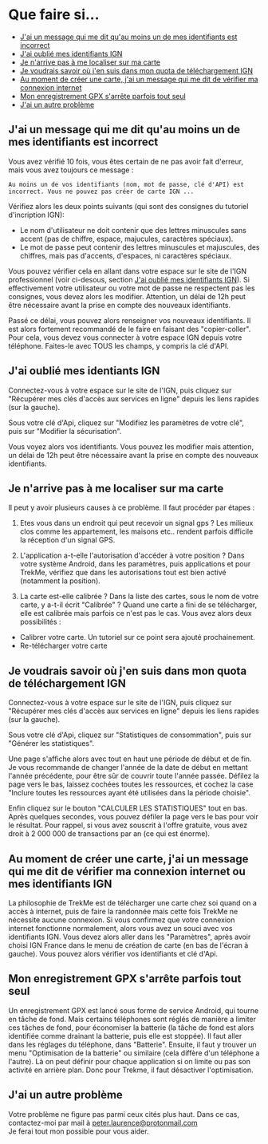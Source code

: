 # Que faire si...

* [J'ai un message qui me dit qu'au moins un de mes identifiants est incorrect](#TOC-ign-incorrect)
* [J'ai oublié mes identifiants IGN](#TOC-id-ign)
* [Je n'arrive pas à me localiser sur ma carte](#TOC-loc)
* [Je voudrais savoir où j'en suis dans mon quota de téléchargement IGN](#TOC-quota-IGN)
* [Au moment de créer une carte, j'ai un message qui me dit de vérifier ma connexion internet](#TOC-no-internet)
* [Mon enregistrement GPX s'arrête parfois tout seul](#TOC-record-gpx-stop)
* [J'ai un autre problème](#TOC-other)

## <a name="TOC-ign-incorrect"></a> J'ai un message qui me dit qu'au moins un de mes identifiants est incorrect

Vous avez vérifié 10 fois, vous êtes certain de ne pas avoir fait d'erreur, mais vous avez toujours ce message :
```
Au moins un de vos identifiants (nom, mot de passe, clé d'API) est incorrect. Vous ne pouvez pas créer de carte IGN ...
```
Vérifiez alors les deux points suivants (qui sont des consignes du tutoriel d'incription IGN):
* Le nom d'utilisateur ne doit contenir que des lettres minuscules sans accent (pas de chiffre, espace, majucules, caractères spéciaux).
* Le mot de passe peut contenir des lettres minuscules et majuscules, des chiffres, mais pas d'accents, d'espaces, ni caractères spéciaux.

Vous pouvez vérifier cela en allant dans votre espace sur le site de l'IGN professionnel (voir ci-desous, section [J'ai oublié mes identifiants IGN](#TOC-id-ign)).
Si effectivement votre utilisateur ou votre mot de passe ne respectent pas les consignes, vous devez alors les modifier. Attention, un délai de 12h peut être nécessaire avant la prise en compte des nouveaux identifiants.

Passé ce délai, vous pouvez alors renseigner vos nouveaux identifiants. Il est alors fortement recommandé de le faire en faisant des "copier-coller". Pour cela, vous devez vous connecter à votre espace IGN depuis votre téléphone. Faites-le avec TOUS les champs, y compris la clé d'API.

## <a name="TOC-id-ign"></a> J'ai oublié mes identiants IGN

Connectez-vous à votre espace sur le site de l'IGN, puis cliquez sur "Récupérer mes clés d'accès aux services en ligne" depuis les liens rapides (sur la gauche).

Sous votre clé d'Api, cliquez sur "Modifiez les paramètres de votre clé", puis sur "Modifier la sécurisation".

Vous voyez alors vos identifiants. Vous pouvez les modifier mais attention, un délai de 12h peut être nécessaire avant la prise en compte des nouveaux identifiants.

## <a name="TOC-loc"></a>Je n'arrive pas à me localiser sur ma carte

Il peut y avoir plusieurs causes à ce problème. Il faut procéder par étapes :

1. Etes vous dans un endroit qui peut recevoir un signal gps ? 
  Les milieux clos comme les appartement, les maisons etc.. rendent parfois difficile la réception d'un signal GPS.

2. L'application a-t-elle l'autorisation d'accéder à votre position ? 
  Dans votre système Android, dans les paramètres, puis applications et pour TrekMe, vérifiez que dans les autorisations tout est bien activé (notamment la position).

3. La carte est-elle calibrée ?
  Dans la liste des cartes, sous le nom de votre carte, y a-t-il écrit "Calibrée" ? 
  Quand une carte a fini de se télécharger, elle est calibrée mais parfois ce n'est pas le cas. Vous avez alors deux possibilités :
  * Calibrer votre carte. Un tutoriel sur ce point sera ajouté prochainement.
  * Re-télécharger votre carte

## <a name="TOC-quota-IGN"></a> Je voudrais savoir où j'en suis dans mon quota de téléchargement IGN

Connectez-vous à votre espace sur le site de l'IGN, puis cliquez sur "Récupérer mes clés d'accès aux services en ligne" depuis les liens rapides (sur la gauche).

Sous votre clé d'Api, cliquez sur "Statistiques de consommation", puis sur "Générer les statistiques".

Une page s'affiche alors avec tout en haut une période de début et de fin. Je vous recommande de changer l'année de la date de début en mettant l'année précédente, pour être sûr de couvrir toute l'année passée. 
Défilez la page vers le bas, laissez cochées toutes les ressources, et cochez la case "Inclure toutes les ressources ayant été utilisées dans la période choisie".

Enfin cliquez sur le bouton "CALCULER LES STATISTIQUES" tout en bas. Après quelques secondes, vous pouvez défiler la page vers le bas pour voir le résultat. Pour rappel, si vous avez souscrit à l'offre gratuite, vous avez droit à 2 000 000 de transactions par an (ce qui est énorme).

## <a name="TOC-no-internet"></a> Au moment de créer une carte, j'ai un message qui me dit de vérifier ma connexion internet ou mes identifiants IGN

La philosophie de TrekMe est de télécharger une carte chez soi quand on a accès à internet, puis de faire la randonnée mais cette fois TrekMe ne nécessite aucune connexion.
Si vous confirmez que votre connexion internet fonctionne normalement, alors vous avez un souci avec vos identifiants IGN. 
Vous devez alors aller dans les "Paramètres", après avoir choisi IGN France dans le menu de création de carte (en bas de l'écran à gauche). Vous pouvez alors vérifier vos identifiants et clé d'Api.

## <a name="#TOC-record-gpx-stop"></a> Mon enregistrement GPX s'arrête parfois tout seul

Un enregistrement GPX est lancé sous forme de service Android, qui tourne en tâche de fond. 
Mais certains téléphones sont réglés de manière a limiter ces tâches de fond, pour économiser la batterie (la tâche de fond est alors identifiée comme drainant la batterie, puis elle est stoppée).
Il faut aller dans les réglages du téléphone, dans "Batterie". Ensuite, il faut y trouver un menu "Optimisation de la batterie" ou similaire (cela diffère d'un téléphone a l'autre). Là on peut définir pour chaque application si on limite ou pas son activité en arrière plan. 
Donc pour Trekme, il faut désactiver l'optimisation.

## <a name="TOC-other"></a> J'ai un autre problème

Votre problème ne figure pas parmi ceux cités plus haut. Dans ce cas, contactez-moi par mail à peter.laurence@protonmail.com <br>
Je ferai tout mon possible pour vous aider.



